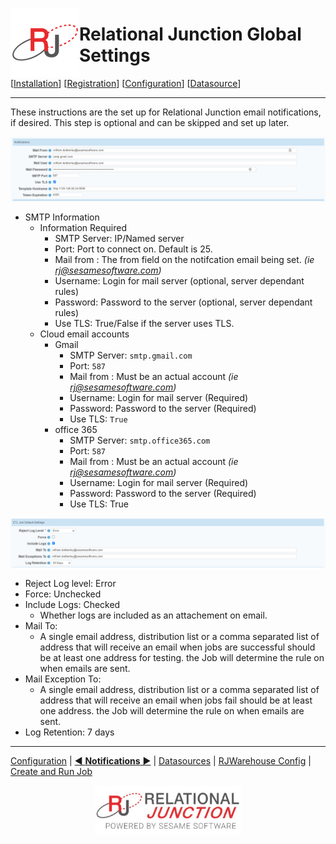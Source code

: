  <a href="http://www.sesamesoftware.com"><img align=left src="../images/RJOrbit110x110.png"></img></a>

# Relational Junction Global Settings

[[Installation](installguide.md)] [[Registration](RegistrationGuide.md)] [[Configuration](configurationGuide.md)] [[Datasource](DatasourceGuide.md)]

---

These instructions are the set up for Relational Junction email notifications, if desired. This step is optional and can be skipped and set up later.

![notification](../images/ConfigNotification.png)

* SMTP Information
  * Information Required
    * SMTP Server: IP/Named server
    * Port: Port to connect on. Default is 25.
    * Mail from : The from field on the notifcation email being set. *(ie rj@sesamesoftware.com)*
    * Username: Login for mail server (optional, server dependant rules)
    * Password: Password to the server (optional, server dependant rules)
    * Use TLS: True/False if the server uses TLS.
  * Cloud email accounts
    * Gmail
      * SMTP Server: `smtp.gmail.com`
      * Port: `587`
      * Mail from : Must be an actual account *(ie rj@sesamesoftware.com)*
      * Username: Login for mail server (Required)
      * Password: Password to the server (Required)
      * Use TLS: `True`
    * office 365
      * SMTP Server: `smtp.office365.com`
      * Port: `587`
      * Mail from : Must be an actual account *(ie rj@sesamesoftware.com)*
      * Username: Login for mail server (Required)
      * Password: Password to the server (Required)
      * Use TLS: True
  
![ETL Job Default Settings](../images/jobDefaultSetting.png)

* Reject Log level: Error
* Force: Unchecked
* Include Logs: Checked
  * Whether logs are included as an attachement on email.
* Mail To: 
  * A single email address, distribution list or a comma separated list of address that will receive an email when jobs are successful should be at least one address for testing. the Job will determine the rule on when emails are sent.
* Mail Exception To: 
  * A single email address, distribution list or a comma separated list of address that will receive an email when jobs fail should be at least one address. the Job will determine the rule on when emails are sent.
* Log Retention: 7 days

---

[Configuration](guides/configurationGuide.md) | [&#9664; **Notifications** &#9654;](notification.md) | [Datasources](DatasourceGuide.md) | [RJWarehouse Config](rjwarehouseconfig.md) | [Create and Run Job](JobSetup.md)


<p align="center" >  <a href="http://www.sesamesoftware.com"><img align=center src="../images/poweredBy.png" height="80px"></img></a> </p>
